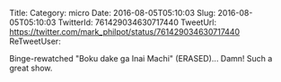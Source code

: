 Title: 
Category: micro
Date: 2016-08-05T05:10:03
Slug: 2016-08-05T05:10:03
TwitterId: 761429034630717440
TweetUrl: https://twitter.com/mark_philpot/status/761429034630717440
ReTweetUser: 

Binge-rewatched "Boku dake ga Inai Machi" (ERASED)... Damn! Such a great show.
